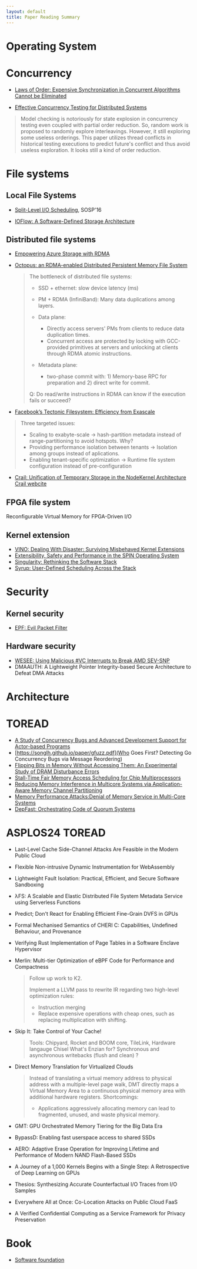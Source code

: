 ```yaml
---
layout: default
title: Paper Reading Summary
---
```


# Operating System

# Concurrency

- [Laws of Order: Expensive Synchronization in Concurrent Algorithms Cannot be Eliminated](https://dl.acm.org/doi/pdf/10.1145/1925844.1926442)

- [Effective Concurrency Testing for Distributed Systems](https://www.cs.columbia.edu/~junfeng/papers/morpheus-asplos20.pdf)
> Model checking is notoriously for state explosion in concurrency testing even coupled with partial order reduction.
> So, random work is proposed to randomly  explore interleavings.
> However, it still exploring some useless orderings.
> This paper utilizes thread conflicts in historical testing executions to predict future's conflict and thus avoid useless exploration. It looks still a kind of order reduction.

# File systems

## Local File Systems

- [Split-Level I/O Scheduling](https://dl.acm.org/doi/pdf/10.1145/2815400.2815421), SOSP'16

- [IOFlow: A Software-Defined Storage Architecture](https://dl.acm.org/doi/pdf/10.1145/2517349.2522723)


## Distributed file systems

- [Empowering Azure Storage with RDMA](https://www.usenix.org/system/files/nsdi23-bai.pdf)

- [Octopus: an RDMA-enabled Distributed Persistent Memory File System](http://storage.cs.tsinghua.edu.cn/papers/atc17-octopus.pdf/)

    > The bottleneck of distributed file systems:
    > - SSD + ethernet: slow device latency (ms)
    > - PM + RDMA (InfiniBand): Many data duplications among layers.
    >
    > - Data plane:
    >   - Directly access servers' PMs from clients to reduce data duplication times. 
    >   - Concurrent access are protected by locking with GCC-provided primitives at servers
    >   and unlocking at clients through RDMA atomic instructions.
    >
    > - Metadata plane:
    >   - two-phase commit with: 1) Memory-base RPC for preparation and 2) direct write for commit.
    >
    > Q: Do read/write instructions in RDMA can know if the execution fails or succeed?

- [Facebook’s Tectonic Filesystem: Efficiency from Exascale](https://www.usenix.org/system/files/fast21-pan.pdf)
> Three targeted issues:
> - Scaling to exabyte-scale -> hash-partition metadata instead of range-partitioning to avoid hotspots. Why?
> - Providing performance isolation between tenants -> Isolation among groups instead of aplications.
> - Enabling tenant-specific optimization -> Runtime file system configuration instead of pre-configuration 

- [Crail: Unification of Temporary Storage in the NodeKernel Architecture](https://www.usenix.org/system/files/atc19-stuedi.pdf) [Crail webcite](https://craillabs.github.io/)

## FPGA file system

Reconfigurable Virtual Memory for FPGA-Driven I/O

## Kernel extension

- [VINO: Dealing With Disaster: Surviving Misbehaved Kernel Extensions](https://www.usenix.org/conference/osdi-96/dealing-disaster-surviving-misbehaved-kernel-extensions)
- [Extensibility, Safety and Performance in the SPIN Operating System](https://cseweb.ucsd.edu/~savage/papers/Sosp95.pdf)
- [Singularity: Rethinking the Software Stack](https://courses.cs.washington.edu/courses/cse551/15sp/papers/singularity-osr07.pdf)
- [Syrup: User-Defined Scheduling Across the Stack](http://stanford.edu/~kkaffes/papers/syrup.pdf)

# Security

## Kernel security

- [EPF: Evil Packet Filter](https://vatlidak.github.io/resources/epf_usenixatc23.pdf)

## Hardware security

- [WESEE: Using Malicious #VC Interrupts to Break AMD SEV-SNP](https://n.ethz.ch/~sshivaji/publications/wesee_oakland24.pdf)
- DMAAUTH: A Lightweight Pointer Integrity-based Secure Architecture to Defeat DMA Attacks

# Architecture



# TOREAD

- [A Study of Concurrency Bugs and Advanced Development Support for Actor-based Programs](https://arxiv.org/pdf/1706.07372)
- [https://songlh.github.io/paper/gfuzz.pdf](Who Goes First? Detecting Go Concurrency Bugs via Message Reordering)
- [Flipping Bits in Memory Without Accessing Them: An Experimental Study of DRAM Disturbance Errors](https://users.ece.cmu.edu/~yoonguk/papers/kim-isca14.pdf)
- [Stall-Time Fair Memory Access Scheduling for Chip Multiprocessors](https://people.inf.ethz.ch/omutlu/pub/stfm_micro07.pdf)
- [Reducing Memory Interference in Multicore Systems via Application-Aware Memory Channel Partitioning](https://people.inf.ethz.ch/omutlu/pub/memory-channel-partitioning-micro11.pdf)
- [Memory Performance Attacks:Denial of Memory Service in Multi-Core Systems](https://users.ece.cmu.edu/~omutlu/pub/mph_usenix_security07.pdf)
- [DepFast: Orchestrating Code of Quorum Systems](https://www.usenix.org/system/files/atc22-luo.pdf)

# ASPLOS24 TOREAD

- Last-Level Cache Side-Channel Attacks Are Feasible in the Modern Public Cloud

- Flexible Non-intrusive Dynamic Instrumentation for WebAssembly

- Lightweight Fault Isolation: Practical, Efficient, and Secure Software Sandboxing

- λFS: A Scalable and Elastic Distributed File System Metadata Service using Serverless Functions

- Predict; Don't React for Enabling Efficient Fine-Grain DVFS in GPUs

- Formal Mechanised Semantics of CHERI C: Capabilities, Undefined Behaviour, and Provenance

- Verifying Rust Implementation of Page Tables in a Software Enclave Hypervisor

- Merlin: Multi-tier Optimization of eBPF Code for Performance and Compactness
    > Follow up work to K2.
    >
    > Implement a LLVM pass to rewrite IR regarding two high-level optimization rules:
    >
    > - Instruction merging
    > - Replace expensive operations with cheap ones, such as replacing multiplication with shifting.
    
- Skip It: Take Control of Your Cache!
    > 
    > Tools: Chipyard, Rocket and BOOM core, TileLink, Hardware langauge Chisel
    > What's Enzian for?
    > Synchronous and asynchronous writebacks (flush and clean) ?

- Direct Memory Translation for Virtualized Clouds
    > Instead of translating a virtual memory address to physical address with a multiple-level page walk,
    > DMT directly maps a Virtual Memory Area to a continuous physical memory area with additional hardware registers.
    > Shortcomings:    
    > - Applications aggressively allocating memory can lead to fragmented, unused, and waste physical memory.

- GMT: GPU Orchestrated Memory Tiering for the Big Data Era

- BypassD: Enabling fast userspace access to shared SSDs

- AERO: Adaptive Erase Operation for Improving Lifetime and Performance of Modern NAND Flash-Based SSDs

- A Journey of a 1,000 Kernels Begins with a Single Step: A Retrospective of Deep Learning on GPUs

- Thesios: Synthesizing Accurate Counterfactual I/O Traces from I/O Samples

- Everywhere All at Once: Co-Location Attacks on Public Cloud FaaS

- A Verified Confidential Computing as a Service Framework for Privacy Preservation

# Book

- [Software foundation](https://softwarefoundations.cis.upenn.edu/)
